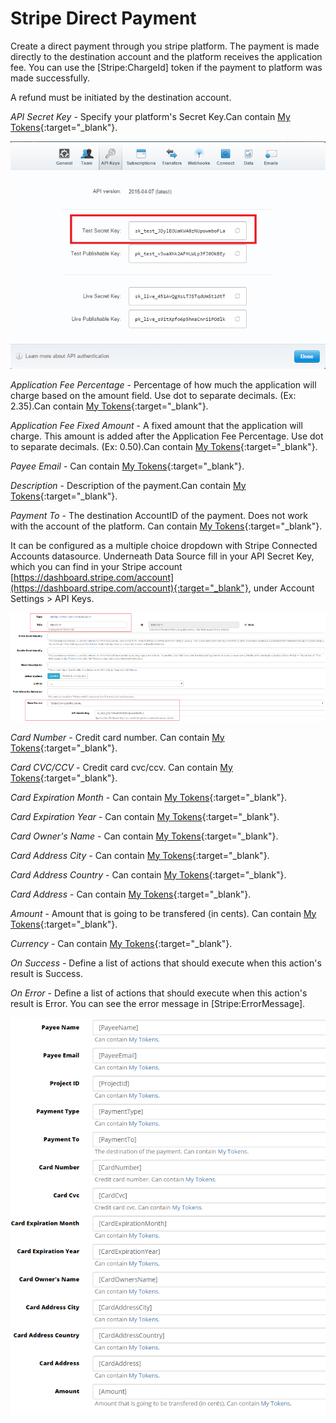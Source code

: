 # Stripe Direct Payment

Create a direct payment through you stripe platform. The payment is made directly to the destination account and the platform receives the application fee.
You can use the [Stripe:ChargeId] token if the payment to platform was made successfully.

A refund must be initiated by the destination account.

_API Secret Key_ - Specify your platform's Secret Key.Can contain [My Tokens](http://www.dnnsharp.com/dnn/modules/my-custom-tokens){:target="_blank"}. 

![](/add-ons/stripe/assets/9.png)

_Application Fee Percentage_ - Percentage of how much the application will charge based on the amount field. Use dot to separate decimals. (Ex: 2.35).Can contain [My Tokens](http://www.dnnsharp.com/dnn/modules/my-custom-tokens){:target="_blank"}.

_Application Fee Fixed Amount_ - A fixed amount that the application will charge. This amount is added after the Application Fee Percentage. Use dot to separate decimals. (Ex: 0.50).Can contain [My Tokens](http://www.dnnsharp.com/dnn/modules/my-custom-tokens){:target="_blank"}.

_Payee Email_ - Can contain [My Tokens](http://www.dnnsharp.com/dnn/modules/my-custom-tokens){:target="_blank"}.

_Description_ - Description of the payment.Can contain [My Tokens](http://www.dnnsharp.com/dnn/modules/my-custom-tokens){:target="_blank"}.

_Payment To_ - The destination AccountID of the payment. Does not work with the account of the platform. Can contain [My Tokens](http://www.dnnsharp.com/dnn/modules/my-custom-tokens){:target="_blank"}.

It can be configured as a multiple choice dropdown with Stripe Connected Accounts datasource. Underneath Data Source fill in your API Secret Key, which you can find in your Stripe account [https://dashboard.stripe.com/account](https://dashboard.stripe.com/account){:target="_blank"}, under Account Settings > API Keys.

![](/add-ons/stripe/assets/10.png)

_Card Number_ - Credit card number. Can contain [My Tokens](http://www.dnnsharp.com/dnn/modules/my-custom-tokens){:target="_blank"}.

_Card CVC/CCV_ - Credit card cvc/ccv. Can contain [My Tokens](http://www.dnnsharp.com/dnn/modules/my-custom-tokens){:target="_blank"}.

_Card Expiration Month_ - Can contain [My Tokens](http://www.dnnsharp.com/dnn/modules/my-custom-tokens){:target="_blank"}.

_Card Expiration Year_ - Can contain [My Tokens](http://www.dnnsharp.com/dnn/modules/my-custom-tokens){:target="_blank"}.

_Card Owner's Name_ - Can contain [My Tokens](http://www.dnnsharp.com/dnn/modules/my-custom-tokens){:target="_blank"}.

_Card Address City_ - Can contain [My Tokens](http://www.dnnsharp.com/dnn/modules/my-custom-tokens){:target="_blank"}.

_Card Address Country_ - Can contain [My Tokens](http://www.dnnsharp.com/dnn/modules/my-custom-tokens){:target="_blank"}.

_Card Address_ - Can contain [My Tokens](http://www.dnnsharp.com/dnn/modules/my-custom-tokens){:target="_blank"}.

_Amount_ - Amount that is going to be transfered (in cents). Can contain [My Tokens](http://www.dnnsharp.com/dnn/modules/my-custom-tokens){:target="_blank"}.

_Currency_ - Can contain [My Tokens](http://www.dnnsharp.com/dnn/modules/my-custom-tokens){:target="_blank"}.

_On Success_ - Define a list of actions that should execute when this action's result is Success.

_On Error_ - Define a list of actions that should execute when this action's result is Error. You can see the error message in [Stripe:ErrorMessage].

![](/add-ons/stripe/assets/11.png)
